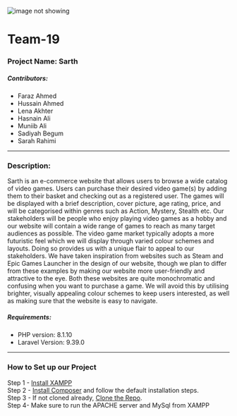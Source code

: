 ![image not showing](https://pbs.twimg.com/media/FizwZdTXEAEMDPX.jpg)
# Team-19

### Project Name: Sarth

##### Contributors:

* Faraz Ahmed
* Hussain Ahmed
* Lena Akhter
* Hasnain Ali
* Muniib Ali
* Sadiyah Begum
* Sarah Rahimi

---

### Description:

Sarth is an e-commerce website that allows users to browse a wide catalog of video games. Users can purchase their desired video game(s) by adding them to their basket and checking out as a registered user. The games will be displayed with a brief description, cover picture, age rating, price, and will be categorised within genres such as Action, Mystery, Stealth etc. Our stakeholders will be people who enjoy playing video games as a hobby and our website will contain a wide range of games to reach as many target audiences as possible. The video game market typically adopts a more futuristic feel which we will display through varied colour schemes and layouts. Doing so provides us with a unique flair to appeal to our stakeholders. We have taken inspiration from websites such as Steam and Epic Games Launcher in the design of our website, though we plan to differ from these examples by making our website more user-friendly and attractive to the eye. Both these websites are quite monochromatic and confusing when you want to purchase a game. We will avoid this by utilising brighter, visually appealing colour schemes to keep users interested, as well as making sure that the website is easy to navigate.

##### Requirements: 
- PHP version: 8.1.10
- Laravel Version: 9.39.0

---

### How to Set up our Project

Step 1 - [Install XAMPP](https://www.apachefriends.org/download.html)  
Step 2 - [Install Composer](https://getcomposer.org/download/) and follow the default installation steps.  
Step 3 - If not cloned already, [Clone the Repo](https://github.com/lenaakhter/Team-19).  
Step 4- Make sure to run the APACHE server and MySql from XAMPP  



